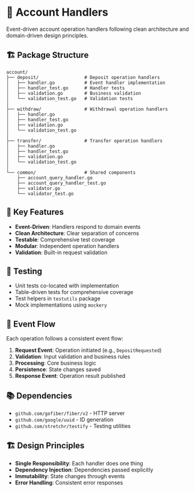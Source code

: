 # 🏦 Account Handlers

Event-driven account operation handlers following clean architecture and domain-driven design principles.

## 🏗️ Package Structure

```text
account/
├── deposit/                 # Deposit operation handlers
│   ├── handler.go           # Event handler implementation
│   ├── handler_test.go      # Handler tests
│   ├── validation.go        # Business validation
│   └── validation_test.go   # Validation tests
│
├── withdraw/                # Withdrawal operation handlers
│   ├── handler.go
│   ├── handler_test.go
│   ├── validation.go
│   └── validation_test.go
│
├── transfer/                # Transfer operation handlers
│   ├── handler.go
│   ├── handler_test.go
│   ├── validation.go
│   └── validation_test.go
│
└── common/                  # Shared components
    ├── account_query_handler.go
    ├── account_query_handler_test.go
    ├── validator.go
    └── validator_test.go
```

## 🚀 Key Features

- **Event-Driven**: Handlers respond to domain events
- **Clean Architecture**: Clear separation of concerns
- **Testable**: Comprehensive test coverage
- **Modular**: Independent operation handlers
- **Validation**: Built-in request validation

## 🧪 Testing

- Unit tests co-located with implementation
- Table-driven tests for comprehensive coverage
- Test helpers in `testutils` package
- Mock implementations using `mockery`

## 🔄 Event Flow

Each operation follows a consistent event flow:

1. **Request Event**: Operation initiated (e.g., `DepositRequested`)
2. **Validation**: Input validation and business rules
3. **Processing**: Core business logic
4. **Persistence**: State changes saved
5. **Response Event**: Operation result published

## 📚 Dependencies

- `github.com/gofiber/fiber/v2` - HTTP server
- `github.com/google/uuid` - ID generation
- `github.com/stretchr/testify` - Testing utilities

## 🏗️ Design Principles

- **Single Responsibility**: Each handler does one thing
- **Dependency Injection**: Dependencies passed explicitly
- **Immutability**: State changes through events
- **Error Handling**: Consistent error responses
